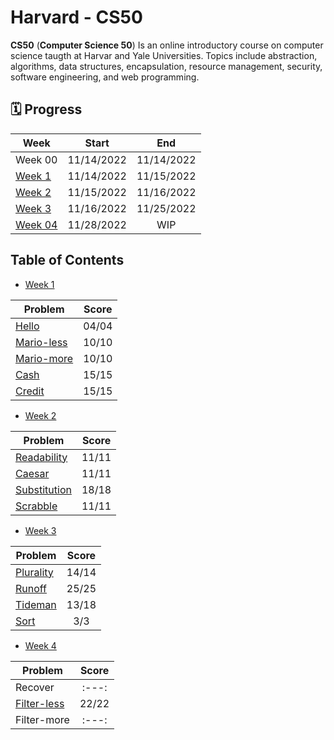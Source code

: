 # Harvard - CS50
<b>CS50</b> (<b>Computer Science 50</b>) Is an online introductory course on computer science taugth at Harvar and Yale Universities. Topics include abstraction, algorithms, data structures, encapsulation, resource management, security, software engineering, and web programming.

## 🗓️ Progress

| Week    |   Start    |    End     |
| ---     |   :---:    |   :---:    |
| Week 00 | 11/14/2022 | 11/14/2022 |
| [Week 1](https://github.com/humbertoarndt/Harvard_CS50/tree/master/week_1) | 11/14/2022 | 11/15/2022 |
| [Week 2](https://github.com/humbertoarndt/Harvard_CS50/tree/master/week_2) | 11/15/2022 | 11/16/2022 |
| [Week 3](https://github.com/humbertoarndt/Harvard_CS50/tree/master/week_3) | 11/16/2022 | 11/25/2022 |
|[Week 04](https://github.com/humbertoarndt/Harvard_CS50/tree/master/week_4) | 11/28/2022 | WIP |

<!-- 
| Week 05 | WIP | WIP |
| Week 06 | WIP | WIP |
| Week 07 | WIP | WIP |
| Week 08 | WIP | WIP |
| Week 09 | WIP | WIP |
| Week 10 | WIP | WIP | -->

## Table of Contents
* [Week 1](https://github.com/humbertoarndt/Harvard_CS50/tree/master/week_1)  

| Problem    | Score |
| ---        | :---: |
| [Hello](https://github.com/humbertoarndt/Harvard_CS50/blob/master/week_1/hello.c)           | 04/04 |
| [Mario-less](https://github.com/humbertoarndt/Harvard_CS50/blob/master/week_1/mario_less.c) | 10/10 |
| [Mario-more](https://github.com/humbertoarndt/Harvard_CS50/blob/master/week_1/mario_more.c) | 10/10 |
| [Cash](https://github.com/humbertoarndt/Harvard_CS50/blob/master/week_1/cash.c)             | 15/15 |
| [Credit](https://github.com/humbertoarndt/Harvard_CS50/blob/master/week_1/credit.c)         | 15/15 |

* [Week 2](https://github.com/humbertoarndt/Harvard_CS50/tree/master/week_2)  

| Problem      | Score |
| ---          | :---: |
| [Readability](https://github.com/humbertoarndt/Harvard_CS50/blob/master/week_2/readability.c)   | 11/11 |
| [Caesar](https://github.com/humbertoarndt/Harvard_CS50/blob/master/week_2/caesar.c)             | 11/11 |
| [Substitution](https://github.com/humbertoarndt/Harvard_CS50/blob/master/week_2/substitution.c) | 18/18 |
| [Scrabble](https://github.com/humbertoarndt/Harvard_CS50/blob/master/week_2/scrabble.c)         | 11/11 |

* [Week 3](https://github.com/humbertoarndt/Harvard_CS50/tree/master/week_3)  

| Problem      | Score |
| ---          | :---: |
| [Plurality](https://github.com/humbertoarndt/Harvard_CS50/blob/master/week_3/plurality.c)    | 14/14 |
| [Runoff](https://github.com/humbertoarndt/Harvard_CS50/blob/master/week_3/runoff.c)       | 25/25 |
| [Tideman](https://github.com/humbertoarndt/Harvard_CS50/blob/master/week_3/tideman.c)       | 13/18 |
| [Sort](https://github.com/humbertoarndt/Harvard_CS50/blob/master/week_3/sort.c)       | 3/3 |

* [Week 4](https://github.com/humbertoarndt/Harvard_CS50/tree/master/week_4)  

| Problem      | Score |
| ---          | :---: |
| Recover      | :---: |
| [Filter-less](https://github.com/humbertoarndt/Harvard_CS50/blob/master/week_4/filter-less)    | 22/22 |
| Filter-more  | :---: |

<!-- * 
* [Week 5](#harvard---cs50)
* [Week 6](#harvard---cs50)
* [Week 7](#harvard---cs50)
* [Week 8](#harvard---cs50)
* [Week 9](#harvard---cs50)
* [Week 10](#harvard---cs50)
* [Final Project](#harvard---cs50) -->
